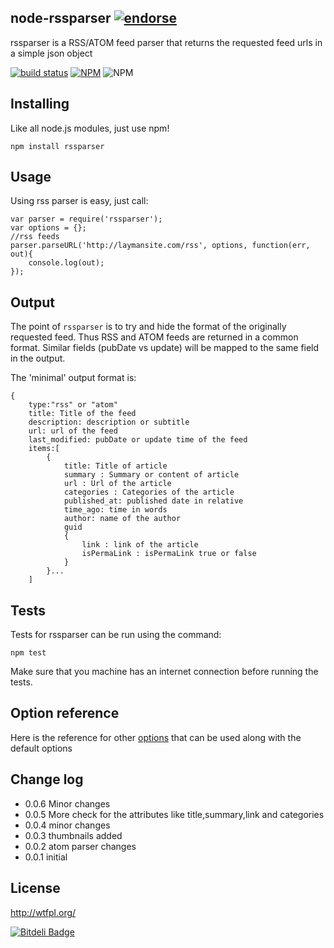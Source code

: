 node-rssparser   [![endorse](https://api.coderwall.com/tk120404/endorsecount.png)](https://coderwall.com/tk120404)
----------------

rssparser is a RSS/ATOM feed parser that returns the requested feed urls in a simple json object 

[![build status](https://secure.travis-ci.org/tk120404/node-rssparser.png)](http://travis-ci.org/tk120404/node-rssparser) [![NPM](https://nodei.co/npm/rssparser.png)](https://nodei.co/npm/rssparser/)  ![NPM](https://nodei.co/npm-dl/rssparser.png)

Installing
----------

Like all node.js modules, just use npm!

```
npm install rssparser
```

Usage
-----

Using rss parser is easy, just call:

```
var parser = require('rssparser');
var options = {};
//rss feeds
parser.parseURL('http://laymansite.com/rss', options, function(err, out){
	console.log(out);
});
```

Output
------

The point of `rssparser` is to try and hide the format of the originally requested feed. Thus RSS and ATOM feeds are returned in a common format. Similar fields (pubDate vs update) will be mapped to the same field in the output.

The 'minimal' output format is:

```
{
	type:"rss" or "atom"
	title: Title of the feed
	description: description or subtitle
	url: url of the feed
	last_modified: pubDate or update time of the feed
	items:[
		{
			title: Title of article
			summary	: Summary or content of article
			url	: Url of the article
			categories : Categories of the article
			published_at: published date in relative
			time_ago: time in words
			author:	name of the author	
			guid		
			{
				link : link of the article
				isPermaLink	: isPermaLink true or false
			}	
		}...
	]
```

Tests
-----

Tests for rssparser can be run using the command:

```
npm test
```

Make sure that you machine has an internet connection before running the
tests.


Option reference
----------------

Here is the reference for other [options](https://github.com/mikeal/request#requestoptions-callback) that can be used 
along with the default options



Change log
----------
* 0.0.6 Minor changes
* 0.0.5 More check for the attributes like title,summary,link and categories
* 0.0.4 minor changes
* 0.0.3 thumbnails added
* 0.0.2 atom parser changes
* 0.0.1 initial

License
-------

http://wtfpl.org/



[![Bitdeli Badge](https://d2weczhvl823v0.cloudfront.net/tk120404/node-rssparser/trend.png)](https://bitdeli.com/free "Bitdeli Badge")

